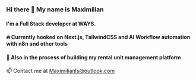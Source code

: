 ### Hi there 👋 My name is Maximilian 
#### I'm a Full Stack developer at WAYS.

#### 🔥 Currently hooked on Next.js, TailwindCSS and AI Workflow automation with n8n and other tools
#### 🌱 Also in the process of building my rental unit management platform

📫 Contact me at Maximilianls@outlook.com




<!--
**MaximilianLS98/MaximilianLS98** is a ✨ _special_ ✨ repository because its `README.md` (this file) appears on your GitHub profile.

Here are some ideas to get you started:

- 🔭 I’m currently working on ...
- 🌱 I’m currently learning ...
- 👯 I’m looking to collaborate on ...
- 🤔 I’m looking for help with ...
- 💬 Ask me about ...
- 📫 How to reach me: ...
- 😄 Pronouns: ...
- ⚡ Fun fact: ...
-->
